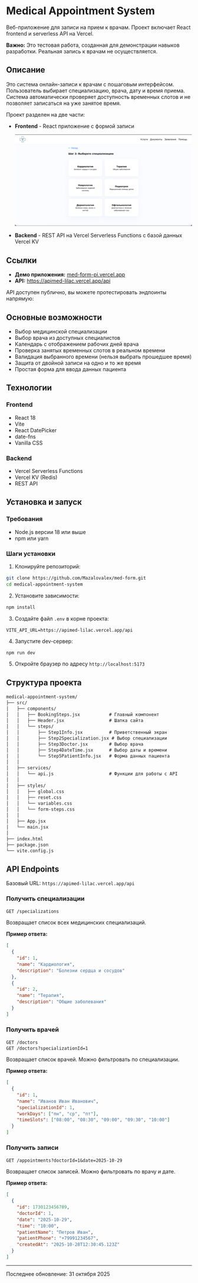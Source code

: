 # Medical Appointment System

Веб-приложение для записи на прием к врачам. Проект включает React frontend и serverless API на Vercel.

**Важно:** Это тестовая работа, созданная для демонстрации навыков разработки. Реальная запись к врачам не осуществляется.

## Описание

Это система онлайн-записи к врачам с пошаговым интерфейсом. Пользователь выбирает специализацию, врача, дату и время приема. Система автоматически проверяет доступность временных слотов и не позволяет записаться на уже занятое время.

Проект разделен на две части:

- **Frontend** - React приложение с формой записи

  ![внешний вид](/public/screen.png)

- **Backend** - REST API на Vercel Serverless Functions с базой данных Vercel KV

## Ссылки

- **Демо приложения:** [med-form-pi.vercel.app](https://med-form-pi.vercel.app/)
- **API:** https://apimed-lilac.vercel.app/api

API доступен публично, вы можете протестировать эндпоинты напрямую:

## Основные возможности

- Выбор медицинской специализации
- Выбор врача из доступных специалистов
- Календарь с отображением рабочих дней врача
- Проверка занятых временных слотов в реальном времени
- Валидация выбранного времени (нельзя выбрать прошедшее время)
- Защита от двойной записи на одно и то же время
- Простая форма для ввода данных пациента

## Технологии

### Frontend

- React 18
- Vite
- React DatePicker
- date-fns
- Vanilla CSS

### Backend

- Vercel Serverless Functions
- Vercel KV (Redis)
- REST API

## Установка и запуск

### Требования

- Node.js версии 18 или выше
- npm или yarn

### Шаги установки

1. Клонируйте репозиторий:

```bash
git clone https://github.com/Mazalovalex/med-form.git
cd medical-appointment-system
```

2. Установите зависимости:

```bash
npm install
```

3. Создайте файл `.env` в корне проекта:

```env
VITE_API_URL=https://apimed-lilac.vercel.app/api
```

4. Запустите dev-сервер:

```bash
npm run dev
```

5. Откройте браузер по адресу `http://localhost:5173`

## Структура проекта

```
medical-appointment-system/
├── src/
│   ├── components/
│   │   ├── BookingSteps.jsx           # Главный компонент
│   │   ├── Header.jsx                 # Шапка сайта
│   │   └── steps/
│   │       ├── Step1Info.jsx          # Приветственный экран
│   │       ├── Step2Specialization.jsx # Выбор специализации
│   │       ├── Step3Doctor.jsx        # Выбор врача
│   │       ├── Step4DateTime.jsx      # Выбор даты и времени
│   │       └── Step5PatientInfo.jsx   # Форма данных пациента
│   │
│   ├── services/
│   │   └── api.js                     # Функции для работы с API
│   │
│   ├── styles/
│   │   ├── global.css
│   │   ├── reset.css
│   │   └── variables.css
│   │   └── form-steps.css
│   │
│   ├── App.jsx
│   └── main.jsx
│
├── index.html
├── package.json
└── vite.config.js
```

## API Endpoints

Базовый URL: `https://apimed-lilac.vercel.app/api`

### Получить специализации

```http
GET /specializations
```

Возвращает список всех медицинских специализаций.

**Пример ответа:**

```json
[
  {
    "id": 1,
    "name": "Кардиология",
    "description": "Болезни сердца и сосудов"
  },
  {
    "id": 2,
    "name": "Терапия",
    "description": "Общие заболевания"
  }
]
```

### Получить врачей

```http
GET /doctors
GET /doctors?specializationId=1
```

Возвращает список врачей. Можно фильтровать по специализации.

**Пример ответа:**

```json
[
  {
    "id": 1,
    "name": "Иванов Иван Иванович",
    "specializationId": 1,
    "workDays": ["пн", "ср", "пт"],
    "timeSlots": ["08:00", "08:30", "09:00", "09:30", "10:00"]
  }
]
```

### Получить записи

```http
GET /appointments?doctorId=1&date=2025-10-29
```

Возвращает список записей. Можно фильтровать по врачу и дате.

**Пример ответа:**

```json
[
  {
    "id": 1730123456789,
    "doctorId": 1,
    "date": "2025-10-29",
    "time": "10:00",
    "patientName": "Петров Иван",
    "patientPhone": "+79991234567",
    "createdAt": "2025-10-28T12:30:45.123Z"
  }
]
```

---

Последнее обновление: 31 октября 2025
